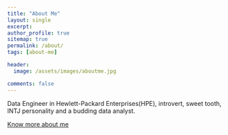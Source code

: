 ```yaml
---
title: "About Me"
layout: single
excerpt:
author_profile: true
sitemap: true
permalink: /about/
tags: [about-me]

header:
  image: /assets/images/aboutme.jpg

comments: false
---
```


Data Engineer in Hewlett-Packard Enterprises(HPE), introvert, sweet tooth, INTJ personality and a budding data analyst.

<a href="https://about.me/aman.adsm" > Know more about me </a>
